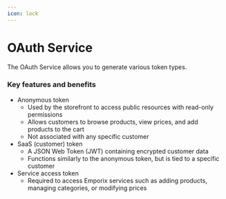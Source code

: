 ```yaml
---
icon: lock
---
```


# OAuth Service

The OAuth Service allows you to generate various token types.

### Key features and benefits

* Anonymous token
  * Used by the storefront to access public resources with read-only permissions
  * Allows customers to browse products, view prices, and add products to the cart
  * Not associated with any specific customer
* SaaS (customer) token
  * A JSON Web Token (JWT) containing encrypted customer data
  * Functions similarly to the anonymous token, but is tied to a specific customer
* Service access token
  * Required to access Emporix services such as adding products, managing categories, or modifying prices
